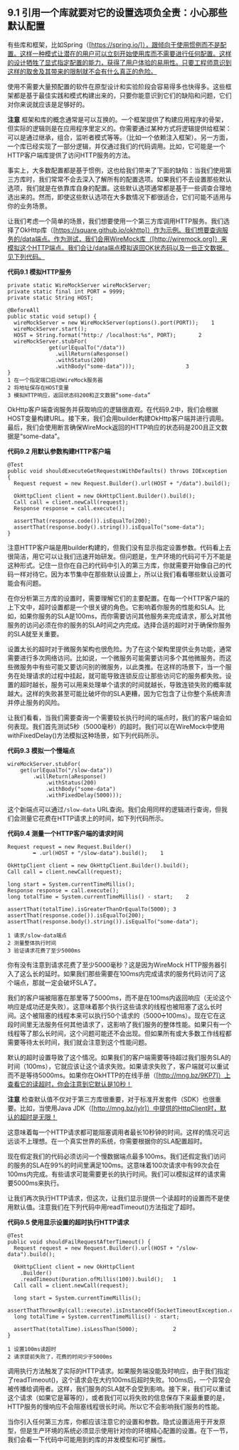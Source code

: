 ## 9.1 引用一个库就要对它的设置选项负全责：小心那些默认配置

有些库和框架，比如Spring（[https://spring.io/]），跟倾向于使用惯例而不是配置。这样一种模式让潜在的用户可以立刻开始使用库而不需要进行任何配置。这样的设计牺牲了显式指定配置的能力，获得了用户体验的易用性。只要工程师意识到这样的取舍及其带来的限制就不会有什么真正的危险。

使用不需要大量预配置的软件在原型设计和实验阶段会容易得多也快得多。这些框架都是基于最佳实践和模式构建出来的，只要你能意识到它们的缺陷和问题，它们对你来说就应该是足够好的。

**注意** 框架和库的概念通常是可以互换的。一个框架提供了构建应用程序的骨架，但实际的逻辑则是在应用程序里定义的。你需要通过某种方式将逻辑提供给框架：可以是通过继承，组合，监听者模式等等。（比如一个依赖注入框架）。另一方面，一个库已经实现了一部分逻辑，并仅通过我们的代码调用。比如，它可能是一个HTTP客户端库提供了访问HTTP服务的方法。

事实上，大多数配置都是基于惯例，这也给我们带来了下面的缺陷：当我们使用第三方库时，我们常常不会去深入了解所有的配置选项。如果我们不去设置那些默认选项，我们就是在依靠库自身的配置。这些默认选项通常都是基于一些调查合理地选出来的。然而，即使这些默认选项在大多数情况下都很适合，它们可能不适用与你的业务场景。

让我们考虑一个简单的场景，我们想要使用一个第三方库调用HTTP服务。我们选择了OkHttp库（[https://square.github.io/okhttp]）作为示例。我们想要查询服务的/data端点。作为测试，我们会用WireMock库（[http://wiremock.org]）来模拟这个HTTP端点。我们会让/data端点模拟返回OK状态码以及一些正文数据。见下列代码。

**代码9.1 模拟HTTP服务**
```
private static WireMockServer wireMockServer;
private static final int PORT = 9999;
private static String HOST;

@BeforeAll
public static void setup() {
  wireMockServer = new WireMockServer(options().port(PORT));	1
  wireMockServer.start();
  HOST = String.format("http:/ /localhost:%s", PORT);		2
  wireMockServer.stubFor(
             get(urlEqualTo("/data"))
               .willReturn(aResponse()
               .withStatus(200)
               .withBody("some-data")));				3
}
1 在一个指定端口启动WireMock服务器
2 将地址保存在HOST变量
3 模拟HTTP响应，返回状态码200和正文数据“some-data”
```

OkHttp客户端查询服务并获取响应的逻辑很直观。在代码9.2中，我们会根据HOST变量构建URL。接下来，我们会用builder构建OkHttp客户端并进行调用。最后，我们会使用断言确保WireMock返回的HTTP响应的状态码是200且正文数据是“some-data”。

**代码9.2 用默认参数构建HTTP客户端**
```
@Test
public void shouldExecuteGetRequestsWithDefaults() throws IOException {
  Request request = new Request.Builder().url(HOST + "/data").build();

  OkHttpClient client = new OkHttpClient.Builder().build();
  Call call = client.newCall(request);
  Response response = call.execute();

  assertThat(response.code()).isEqualTo(200);
  assertThat(response.body().string()).isEqualTo("some-data");
}
```

注意HTTP客户端是用builder构建的，但我们没有显示指定设置参数。代码看上去很简洁，用它可以让我们迅速开始研发。但问题是，生产环境的代码可千万不能是这种形式。记住一旦你在自己的代码中引入的第三方库，你就需要开始像自己的代码一样对待它。因为本节集中在那些默认设置上，所以让我们看看哪些默认设置可能会有问题。

在你分析第三方库的设置时，需要理解它们的主要配置。在每一个HTTP客户端的上下文中，超时设置都是一个很关键的角色。它影响着你服务的性能和SLA。比如，如果你服务的SLA是100ms，而你需要访问其他服务来完成请求，那么对其他服务的访问必须在你的服务的SLA时间之内完成。选择合适的超时对于确保你服务的SLA就至关重要。

设置太长的超时对于微服务架构也很危险。为了在这个架构里提供业务功能，通常需要进行多次网络访问。比如说，一个微服务可能需要访问多个其他微服务。而这些微服务中有些可能又要访问别的微服务，以此类推。在这样的场景下，当一个服务在处理请求的过程中挂起，就可能导致连锁反应让那些访问它的服务都失败。设置的超时越长，服务可以用来处理单个请求的时间就越长，导致连锁失败的概率就越大。这样的失败甚至可能比破坏你的SLA更糟，因为它包含了让你整个系统奔溃并停止服务的风险。

让我们看看，当我们需要查询一个需要较长执行时间的端点时，我们的客户端会如何表现。我们首先测试5秒（5000毫秒）的超时。我们可以在WireMock中使用withFixedDelay()方法模拟这种场景，如下列代码所示。

**代码9.3 模拟一个慢端点**
```
wireMockServer.stubFor(
	get(urlEqualTo("/slow-data"))
		.willReturn(aResponse()
			.withStatus(200)
			.withBody("some-data")
			.withFixedDelay(5000)));
```

这个新端点可以通过`/slow-data` URL查询。我们会用同样的逻辑进行查询，但我们会测量它花费在HTTP请求上的时间，如下列代码所示。

**代码9.4 测量一个HTTP客户端的请求时间**
```
Request request = new Request.Builder()
		➥ .url(HOST + "/slow-data").build();	1

OkHttpClient client = new OkHttpClient.Builder().build();
Call call = client.newCall(request);

long start = System.currentTimeMillis();
Response response = call.execute();
long totalTime = System.currentTimeMillis() - start;	2

assertThat(totalTime).isGreaterThanOrEqualTo(5000);	3
assertThat(response.code()).isEqualTo(200);
assertThat(response.body().string()).isEqualTo("some-data");

1 请求/slow-data端点
2 测量整体执行时间
3 验证请求花费了至少5000ms
```

你有没有注意到请求花费了至少5000毫秒？这是因为WireMock HTTP服务器引入了这么长的延时。如果我们那些需要在100ms内完成请求的服务代码访问了这个端点，那就一定会破坏SLA了。

我们的客户端被阻塞在那里等了5000ms，而不是在100ms内返回响应（无论这个响应是成功还是失败）。这意味着那个执行这些请求的线程也被阻塞了这么长时间。这个被阻塞的线程本来可以执行50个请求的（5000➗100ms）。现在它在这段时间里无法服务任何其他请求了，这影响了我们服务的整体性能。如果只有一个线程等了那么长时间，这个问题可能还不会出现。但如果所有或大多数工作线程都需要等待太长时间，我们就会注意到这个性能问题。

默认的超时设置导致了这个情况。如果我们的客户端需要等待超过我们服务SLA的时间（100ms），它就应该让这个请求失败。如果请求失败了，客户端就可以重试而不是等待5000ms。如果你在OkHTTP的在线手册（[http://mng.bz/9KP7]）上查看它的读超时，你会注意到它默认是10秒！

**注意** 检查默认值不仅对于第三方库很重要，对于标准开发套件（SDK）也很重要。比如，当使用Java JDK（[http://mng.bz/jylr]）中提供的HttpClient时，默认的超时是无限！

这意味着每一个HTTP请求都可能阻塞调用者最长10秒钟的时间。这样的情况可远远谈不上理想。在一个真实世界的系统，你需要根据你的SLA配置超时。

现在假定我们的代码必须访问一个慢数据端点最多100ms。我们还假定我们访问的服务的SLA在99%的时间里满足100ms。这意味着100次请求中有99次会在100ms内完成。有些请求可能需要更长的执行时间。我们可以模拟这样的请求需要5000ms来执行。

让我们再次执行HTTP请求，但这次，让我们显示提供一个读超时的设置而不是使用默认值。注意我们在下列代码中用readTimeout()方法指定了超时。

**代码9.5 使用显示设置的超时执行HTTP请求**
```
@Test
public void shouldFailRequestAfterTimeout() {
  Request request = new Request.Builder().url(HOST + "/slow-data").build();

  OkHttpClient client = new OkHttpClient
	.Builder()
	.readTimeout(Duration.ofMillis(100)).build();	1
  Call call = client.newCall(request);

  long start = System.currentTimeMillis();
  assertThatThrownBy(call::execute).isInstanceOf(SocketTimeoutException.class);
  long totalTime = System.currentTimeMillis() - start;

  assertThat(totalTime).isLessThan(5000);			2
}

1 设置100ms读超时
2 请求提前失败了，花费的时间少于5000ms
```

调用执行方法触发了实际的HTTP请求。如果服务端没能及时响应，由于我们指定了readTimeout()，这个请求会在大约100ms后超时失败。100ms后，一个异常会被传播给调用者。这样，我们服务的SLA就不会受到影响。接下来，我们可以重试这个请求（如果它是幂等的），或者我们可以将失败的信息保存下来最重要的是，HTTP服务的慢响应不会阻塞线程很长时间。所以它不会影响我们服务的性能。

当你引入任何第三方库，你都应该注意它的设置和参数。隐式设置适用于开发原型，但是生产环境的系统必须显示使用针对你的环境精心配置的设置。在下一节，我们会看一下代码中可能用到的库的并发模型和可扩展性。